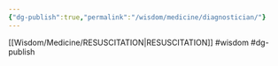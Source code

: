 ```yaml
---
{"dg-publish":true,"permalink":"/wisdom/medicine/diagnostician/"}
---
```


[[Wisdom/Medicine/RESUSCITATION\|RESUSCITATION]]
#wisdom #dg-publish